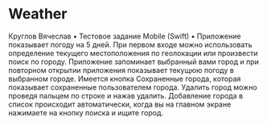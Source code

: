 # Weather
Круглов Вячеслав
• Тестовое задание Mobile (Swift)
• Приложение показывает погоду на 5 дней. При первом входе можно использовать определение текущего местоположения по геолокации или произвести поиск по городу.
Приложение запоминает выбранный вами город и при повторном открытии приложения показывает текущюю погоду в выбранном городе. Имеется кнопка Сохраненные города,
которая показывает сохраненные пользователем города. Удалить город можно проведя пальцем по строке и нажав удалить. Добавление города в список происходит
автоматически, когда вы на главном экране нажимаете на кнопку поиска и ищите город.
